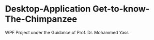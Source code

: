# Desktop-Application Get-to-know-The-Chimpanzee
WPF Project under the Guidance of Prof. Dr. Mohammed Yass
